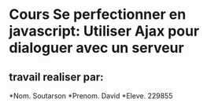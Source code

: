 Cours Se perfectionner en javascript: Utiliser Ajax pour dialoguer avec un serveur
==================================================================================
travail realiser par:
-----------------------
*Nom. Soutarson
*Prenom. David
*Eleve.  229855
